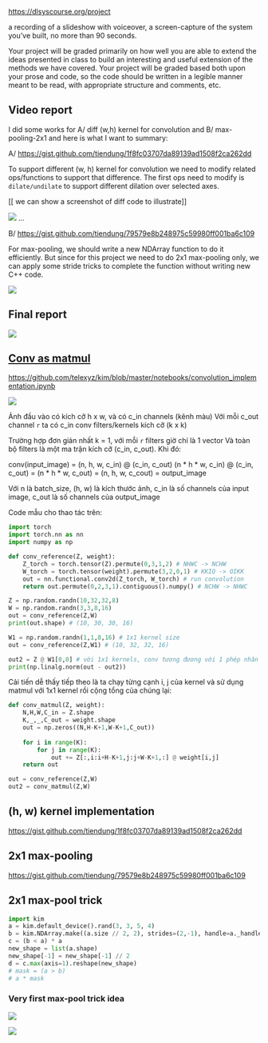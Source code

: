 https://dlsyscourse.org/project

a recording of a slideshow with voiceover,
a screen-capture of the system you’ve built,
no more than 90 seconds.

Your project will be graded primarily on how well you are able to extend the ideas presented in class to build an interesting and useful extension of the methods we have covered. Your project will be graded based both upon your prose and code, so the code should be written in a legible manner meant to be read, with appropriate structure and comments, etc.

## Video report

I did some works for A/ diff (w,h) kernel for convolution and B/ max-pooling-2x1 and here is what I want to summary:

A/ https://gist.github.com/tiendung/1f8fc03707da89139ad1508f2ca262dd

To support different (w, h) kernel for convolution we need to modify related ops/functions to support that difference.
The first ops need to modify is `dilate/undilate` to support different dilation over selected axes.

[[ we can show a screenshot of diff code to illustrate]]

![](docs/files/prj_undilate_diff.png)
...

B/ https://gist.github.com/tiendung/79579e8b248975c59980ff001ba6c109

For max-pooling, we should write a new NDArray function to do it efficiently. But since for this project we need to do 2x1 max-pooling only, we can apply some stride tricks to complete the function without writing new C++ code.

![](docs/files/prj_max-pooling.png)

## Final report


![](docs/files/project.png)

## [Conv as matmul](https://youtu.be/7kclgMIcMq0?t=1581)

https://github.com/telexyz/kim/blob/master/notebooks/convolution_implementation.ipynb

![](docs/files/conv-as-matmul.png)

Ảnh đầu vào có kích cỡ h x w, và có c_in channels (kênh màu)
Với mỗi c_out channel `r` ta có c_in conv filters/kernels kích cỡ (k x k)

Trường hợp đơn giản nhất k = 1, với mỗi `r` filters giờ chỉ là 1 vector
Và toàn bộ filters là một ma trận kích cỡ (c_in, c_out). Khi đó:

conv(input_image) = 
(n, h, w, c_in) @ (c_in, c_out)
(n * h * w, c_in) @ (c_in, c_out) = 
(n * h * w, c_out) =
(n, h, w, c_cout) =
output_image

Với n là batch_size, (h, w) là kích thước ảnh, 
c_in là số channels của input image, c_out là số channels của output_image

Code mẫu cho thao tác trên:
```py
import torch
import torch.nn as nn
import numpy as np

def conv_reference(Z, weight):
    Z_torch = torch.tensor(Z).permute(0,3,1,2) # NHWC -> NCHW 
    W_torch = torch.tensor(weight).permute(3,2,0,1) # KKIO -> OIKK
    out = nn.functional.conv2d(Z_torch, W_torch) # run convolution
    return out.permute(0,2,3,1).contiguous().numpy() # NCHW -> NHWC

Z = np.random.randn(10,32,32,8)
W = np.random.randn(3,3,8,16)
out = conv_reference(Z,W)
print(out.shape) # (10, 30, 30, 16)

W1 = np.random.randn(1,1,8,16) # 1x1 kernel size
out = conv_reference(Z,W1) # (10, 32, 32, 16)

out2 = Z @ W1[0,0] # với 1x1 kernels, conv tương đương với 1 phép nhân ma trận
print(np.linalg.norm(out - out2))
```

Cải tiến dễ thấy tiếp theo là ta chạy từng cạnh i, j của kernel và sử dụng matmul với 1x1 kernel rồi cộng tổng của chúng lại:
```py
def conv_matmul(Z, weight):
    N,H,W,C_in = Z.shape
    K,_,_,C_out = weight.shape
    out = np.zeros((N,H-K+1,W-K+1,C_out))
    
    for i in range(K):
        for j in range(K):
            out += Z[:,i:i+H-K+1,j:j+W-K+1,:] @ weight[i,j]
    return out

out = conv_reference(Z,W)
out2 = conv_matmul(Z,W)
```
## (h, w) kernel implementation
https://gist.github.com/tiendung/1f8fc03707da89139ad1508f2ca262dd

## 2x1 max-pooling
https://gist.github.com/tiendung/79579e8b248975c59980ff001ba6c109

## 2x1 max-pool trick
```py
import kim
a = kim.default_device().rand(3, 3, 5, 4)
b = kim.NDArray.make((a.size // 2, 2), strides=(2,-1), handle=a._handle, offset=a._offset + 1)
c = (b < a) * a
new_shape = list(a.shape)
new_shape[-1] = new_shape[-1] // 2
d = c.max(axis=1).reshape(new_shape)
# mask = (a > b)
# a * mask
```

### Very first max-pool trick idea

![](docs/files/project1.jpg)

![](docs/files/project2.jpg)